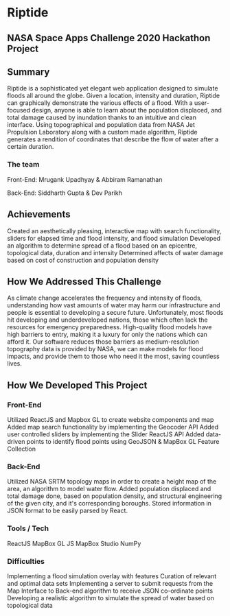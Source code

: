 # Riptide

## NASA Space Apps Challenge 2020 Hackathon Project

## Summary

Riptide is a sophisticated yet elegant web application designed to simulate floods all around the globe. Given a location, intensity and duration, Riptide can graphically demonstrate the various effects of a flood. With a user-focused design, anyone is able to learn about the population displaced, and total damage caused by inundation thanks to an intuitive and clean interface. Using topographical and population data from NASA Jet Propulsion Laboratory along with a custom made algorithm, Riptide generates a rendition of coordinates that describe the flow of water after a certain duration.

### The team

Front-End:
Mrugank Upadhyay & Abbiram Ramanathan

Back-End:
Siddharth Gupta & Dev Parikh

## Achievements

Created an aesthetically pleasing, interactive map with search functionality, sliders for elapsed time and flood intensity, and flood simulation
Developed an algorithm to determine spread of a flood based on an epicentre, topological data, duration and intensity
Determined affects of water damage based on cost of construction and population density

## How We Addressed This Challenge

As climate change accelerates the frequency and intensity of floods, understanding how vast amounts of water may harm our infrastructure and people is essential to developing a secure future. Unfortunately, most floods hit developing and underdeveloped nations, those which often lack the resources for emergency preparedness. High-quality flood models have high barriers to entry, making it a luxury for only the nations which can afford it. Our software reduces those barriers as medium-resolution topography data is provided by NASA, we can make models for flood impacts, and provide them to those who need it the most, saving countless lives.

## How We Developed This Project

### Front-End

Utilized ReactJS and Mapbox GL to create website components and map
Added map search functionality by implementing the Geocoder API
Added user controlled sliders by implementing the Slider ReactJS API
Added data-driven points to identify flood points using GeoJSON & MapBox GL Feature Collection

### Back-End

Utilized NASA SRTM topology maps in order to create a height map of the area, an algorithm to model water flow.
Added population displaced and total damage done, based on population density, and structural engineering of the given city, and it's corresponding boroughs.
Stored information in JSON format to be easily parsed by React.

### Tools / Tech

ReactJS
MapBox GL JS
MapBox Studio
NumPy

### Difficulties

Implementing a flood simulation overlay with features
Curation of relevant and optimal data sets
Implementing a server to submit requests from the Map Interface to Back-end algorithm to receive JSON co-ordinate points
Developing a realistic algorithm to simulate the spread of water based on topological data
